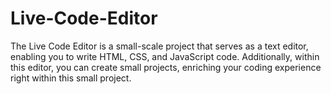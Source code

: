 # Live-Code-Editor
 The Live Code Editor is a small-scale project that serves as a text editor, enabling you to write HTML, CSS, and JavaScript code. Additionally, within this editor, you can create small projects, enriching your coding experience right within  this small project.
